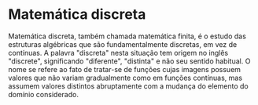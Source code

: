 # Matemática discreta

Matemática discreta, também chamada matemática finita, é o estudo das estruturas algébricas que são fundamentalmente discretas, em vez de contínuas. A palavra "discreta" nesta situação tem origem no inglês "discrete", significando "diferente", "distinta" e não seu sentido habitual. O nome se refere ao fato de tratar-se de funções cujas imagens possuem valores que não variam gradualmente como em funções contínuas, mas assumem valores distintos abruptamente com a mudança do elemento do domínio considerado.
